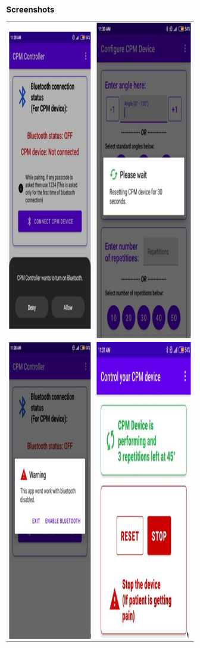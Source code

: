 ## Screenshots
<table>
  <tr>
    <td><img src="./Screenshots/1.png"  alt="1" width=587px height=800px></td>
    <td><img src="./Screenshots/2.png" alt="2" width=490px height=850px></td>
   </tr> 
   <tr>
      <td><img src="./Screenshots/3.png" alt="3" width=491px height=800px></td>
      <td><img src="./Screenshots/4.png" alt="4" width=679px height=800px></td>
  </tr>
</table>
